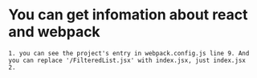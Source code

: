# You can get infomation about react and webpack
```
1. you can see the project's entry in webpack.config.js line 9. And you can replace '/FilteredList.jsx' with index.jsx, just index.jsx
2. 
```
